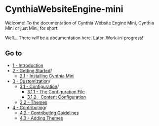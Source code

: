 # CynthiaWebsiteEngine-mini

Welcome! To the documentation of Cynthia Website Engine Mini, Cynthia Mini or just Mini, for short.

Well... There _will_ be a documentation here. Later. Work-in-progress!

## Go to

- [1 - Introduction](#!/)
- [2 - Getting Started](/getting-started)/
  - [2.1 - Installing Cynthia Mini](/install)
- [3 - Customization](/configuration)/
  - [3.1 - Configuration](/configuration)/
    - [3.1.1 - The Configuration File](/configuration/the-configuration-file)
    - [3.1.2 - Content Configuration](/configuration/content)
  - [3.2 - Themes](/theme-list)
- [4 - Contributing](/contributing)/
  - [4.2 - Contributing Guidelines](/contribution-guidelines)
  - [4.3 - Adding Themes](/adding-themes)
